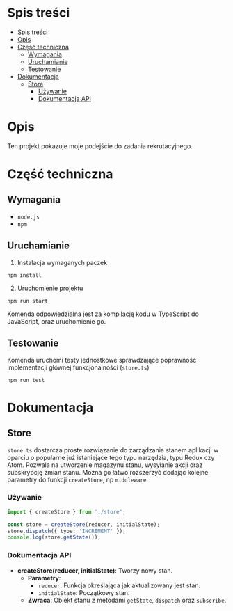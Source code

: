 # Spis treści

- [Spis treści](#spis-treści)
- [Opis](#opis)
- [Część techniczna](#część-techniczna)
  - [Wymagania](#wymagania)
  - [Uruchamianie](#uruchamianie)
  - [Testowanie](#testowanie)
- [Dokumentacja](#dokumentacja)
  - [Store](#store)
    - [Używanie](#używanie)
    - [Dokumentacja API](#dokumentacja-api)

# Opis

Ten projekt pokazuje moje podejście do zadania rekrutacyjnego.

# Część techniczna

## Wymagania

* `node.js`
* `npm`

## Uruchamianie

1. Instalacja wymaganych paczek
```
npm install
```

2. Uruchomienie projektu

```
npm run start
```

Komenda odpowiedzialna jest za kompilację kodu w TypeScript do JavaScript, oraz uruchomienie go.

## Testowanie

Komenda uruchomi testy jednostkowe sprawdzające poprawność implementacji głównej funkcjonalności (`store.ts`)

```
npm run test
```

# Dokumentacja

## Store

`store.ts` dostarcza proste rozwiązanie do zarządzania stanem aplikacji w oparciu o popularne już istaniejące tego typu narzędzia, typu Redux czy Atom. Pozwala na utworzenie magazynu stanu, wysyłanie akcji oraz subskrypcję zmian stanu. Można go łatwo rozszerzyć dodając kolejne parametry do funkcji `createStore`, np `middleware`.

### Używanie

```typescript
import { createStore } from './store';

const store = createStore(reducer, initialState);
store.dispatch({ type: 'INCREMENT' });
console.log(store.getState());
```

### Dokumentacja API

- **createStore(reducer, initialState)**: Tworzy nowy stan.
  - **Parametry**:
    - `reducer`: Funkcja określająca jak aktualizowany jest stan.
    - `initialState`: Początkowy stan.
  - **Zwraca**: Obiekt stanu z metodami `getState`, `dispatch` oraz `subscribe`.
